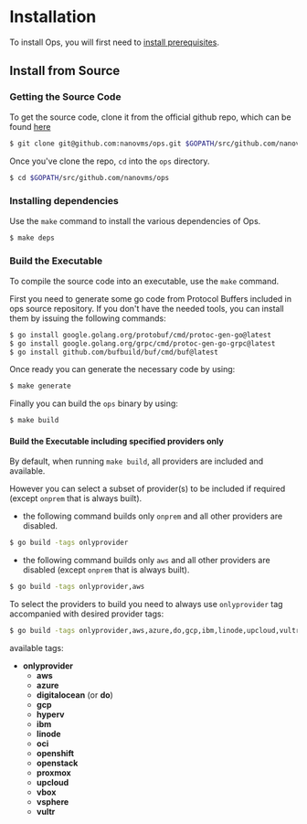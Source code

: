Installation
============

To install Ops, you will first need to [install
prerequisites](prerequisites.md#install-prerequisites).

## Install from Source

### Getting the Source Code

To get the source code, clone it from the official github repo, which can be
found [here](https://github.com/nanovms/ops)

```sh
$ git clone git@github.com:nanovms/ops.git $GOPATH/src/github.com/nanovms/ops
```

Once you've clone the repo, `cd` into the `ops` directory.

```sh
$ cd $GOPATH/src/github.com/nanovms/ops
```

### Installing dependencies

Use the `make` command to install the various dependencies of Ops.

```sh
$ make deps
```

### Build the Executable

To compile the source code into an executable, use the `make` command.

First you need to generate some go code from Protocol Buffers included in ops source repository.
If you don't have the needed tools, you can install them by issuing the following commands:

```sh
$ go install google.golang.org/protobuf/cmd/protoc-gen-go@latest
$ go install google.golang.org/grpc/cmd/protoc-gen-go-grpc@latest
$ go install github.com/bufbuild/buf/cmd/buf@latest
```

Once ready you can generate the necessary code by using:

```sh
$ make generate
```

Finally you can build the `ops` binary by using:

```sh
$ make build
```

#### Build the Executable including specified providers only

By default, when running `make build`, all providers are included and available.

However you can select a subset of provider(s) to be included if required (except `onprem` that is always built).

- the following command builds only `onprem` and all other providers are disabled.

```sh
$ go build -tags onlyprovider
```

- the following command builds only `aws` and all other providers are disabled (except `onprem` that is always built).

```sh
$ go build -tags onlyprovider,aws
```

To select the providers to build you need to always use `onlyprovider` tag accompanied with desired provider tags:

```sh
$ go build -tags onlyprovider,aws,azure,do,gcp,ibm,linode,upcloud,vultr
```

available tags:
- **onlyprovider**
  - **aws**
  - **azure**
  - **digitalocean** (or **do**)
  - **gcp**
  - **hyperv**
  - **ibm**
  - **linode**
  - **oci**
  - **openshift**
  - **openstack**
  - **proxmox**
  - **upcloud**
  - **vbox**
  - **vsphere**
  - **vultr**
